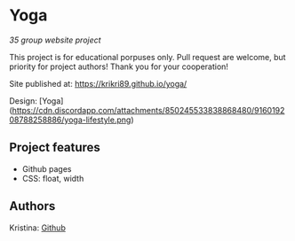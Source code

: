 # Yoga

_35 group website project_

This project is for educational porpuses only. Pull request are welcome, but priority for project authors! Thank you for your cooperation!

Site published at: https://krikri89.github.io/yoga/

Design: [Yoga] (https://cdn.discordapp.com/attachments/850245533838868480/916019208788258886/yoga-lifestyle.png)

## Project features

-   Github pages
-   CSS: float, width

## Authors

Kristina: [Github](https://github.com/krikri89)